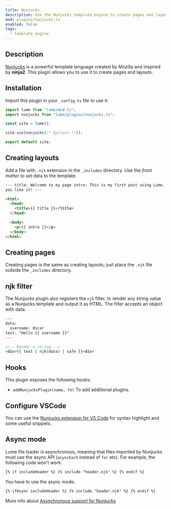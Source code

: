 ```yaml
---
title: Nunjucks
description: Use the Nunjucks template engine to create pages and layouts.
mod: plugins/nunjucks.ts
enabled: false
tags:
  - template_engine
---
```


## Description

[Nunjucks](https://mozilla.github.io/nunjucks/) is a powerful template language
created by Mozilla and inspired by **ninja2**. This plugin allows you to use it
to create pages and layouts.

## Installation

Import this plugin in your `_config.ts` file to use it:

```js
import lume from "lume/mod.ts";
import nunjucks from "lume/plugins/nunjucks.ts";

const site = lume();

site.use(nunjucks(/* Options */));

export default site;
```

## Creating layouts

Add a file with `.njk` extension in the `_includes` directory. Use the _front
matter_ to set data to the template.

```html
--- title: Welcome to my page intro: This is my first post using Lume. I hope
you like it! ---

<html>
  <head>
    <title>{{ title }}</title>
  </head>

  <body>
    <p>{{ intro }}</p>
  </body>
</html>
```

## Creating pages

Creating pages is the same as creating layouts; just place the `.njk` file
outside the `_includes` directory.

## njk filter

The Nunjucks plugin also registers the `njk` filter, to render any string value
as a Nunjucks template and output it as HTML. The filter accepts an object with
data.

```html
---
data:
  username: Oscar
text: "Hello {{ username }}"
---

<!-- Render a string -->
<div>{{ text | njk(data) | safe }}<div>
```

## Hooks

This plugin exposes the following hooks:

- `addNunjucksPlugin(name, fn)` To add additional plugins.

## Configure VSCode

You can use the
[Nunjucks extension for VS Code](https://marketplace.visualstudio.com/items?itemName=ronnidc.nunjucks)
for syntax highlight and some useful snippets.

## Async mode

Lume file loader is asynchronous, meaning that files imported by Nunjucks must
use the async API (`asyncEach` instead of `for` etc). For example, the following
code won't work:

```html
{% if includeHeader %} {% include "header.njk" %} {% endif %}
```

You have to use the async mode:

```html
{% ifAsync includeHeader %} {% include "header.njk" %} {% endif %}
```

More info about
[Asynchronous support for Nunjucks](https://mozilla.github.io/nunjucks/api.html#asynchronous-support)
